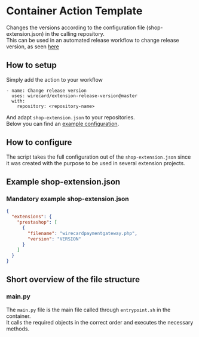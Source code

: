 # Container Action Template

Changes the versions according to the configuration file (shop-extension.json) in the calling repository.  
This can be used in an automated release workflow to change release version, as seen [here](https://github.com/wirecard/woocommerce-ee/blob/master/.github/workflows/change-release-version.yml)

## How to setup

Simply add the action to your workflow
````
- name: Change release version
  uses: wirecard/extension-release-version@master
  with:
    repository: <repository-name>
````
And adapt ````shop-extension.json```` to your repositories.  
Below you can find an [example configuration](#example-shop-extensionjson). 

## How to configure

The script takes the full configuration out of the ````shop-extension.json```` since it was created with the purpose 
to be used in several extension projects.

## Example shop-extension.json

### Mandatory example shop-extension.json
````json
{
  "extensions": {
    "prestashop": [
      {
        "filename": "wirecardpaymentgateway.php",
        "version": "VERSION"
      }
    ]
  }
}
````

## Short overview of the file structure

### main.py

The ```main.py``` file is the main file called through ```entrypoint.sh``` in the container.  
It calls the required objects in the correct order and executes the necessary methods.
